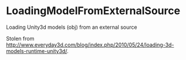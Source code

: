 # LoadingModelFromExternalSource
Loading Unity3d models (obj) from an external source

Stolen from http://www.everyday3d.com/blog/index.php/2010/05/24/loading-3d-models-runtime-unity3d/.
